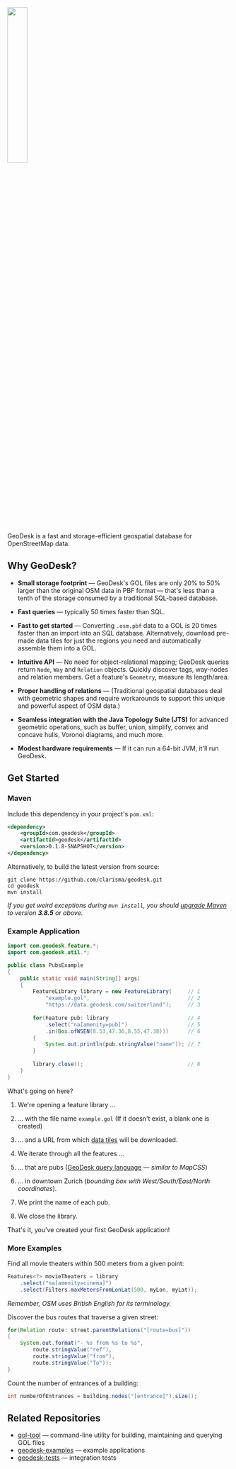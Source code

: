 <img src="https://docs.geodesk.com/img/logo2.png" width="30%">

GeoDesk is a fast and storage-efficient geospatial database for OpenStreetMap data.

## Why GeoDesk?

- **Small storage footprint** &mdash; GeoDesk's GOL files are only 20% to 50% larger than the original OSM data in PBF format &mdash; that's less than a tenth of the storage consumed by a traditional SQL-based database.

- **Fast queries** &mdash; typically 50 times faster than SQL. 

- **Fast to get started** &mdash; Converting `.osm.pbf` data to a GOL is 20 times faster than an import into an SQL database. Alternatively, download pre-made data tiles for just the regions you need and automatically assemble them into a GOL.

- **Intuitive API** &mdash; No need for object-relational mapping; GeoDesk queries return `Node`, `Way` and `Relation` objects. Quickly discover tags, way-nodes and relation members. Get a feature's `Geometry`, measure its length/area. 
 
- **Proper handling of relations** &mdash; (Traditional geospatial databases deal with geometric shapes and require workarounds to support this unique and powerful aspect of OSM data.)

- **Seamless integration with the Java Topology Suite (JTS)** for advanced geometric operations, such as buffer, union, simplify, convex and concave hulls, Voronoi diagrams, and much more.

- **Modest hardware requirements** &mdash; If it can run a 64-bit JVM, it'll run GeoDesk.
 
## Get Started

### Maven

Include this dependency in your project's `pom.xml`:

```xml
<dependency>
    <groupId>com.geodesk</groupId>
    <artifactId>geodesk</artifactId>
    <version>0.1.8-SNAPSHOT</version>
</dependency>
```

Alternatively, to build the latest version from source:

```
git clone https://github.com/clarisma/geodesk.git
cd geodesk
mvn install
```

*If you get weird exceptions during `mvn install`, you should [upgrade Maven](https://maven.apache.org/download.cgi) to version **3.8.5** or above.*

### Example Application

```java
import com.geodesk.feature.*;
import com.geodesk.util.*;

public class PubsExample
{
    public static void main(String[] args)
    {
        FeatureLibrary library = new FeatureLibrary(     // 1    
            "example.gol",                               // 2
            "https://data.geodesk.com/switzerland");     // 3
        
        for(Feature pub: library                         // 4
            .select("na[amenity=pub]")                   // 5
            .in(Box.ofWSEN(8.53,47.36,8.55,47.38)))      // 6
        {
            System.out.println(pub.stringValue("name")); // 7
        }
        
        library.close();                                 // 8
    }
}
```

What's going on here?

1. We're opening a feature library ...

2. ... with the file name `example.gol` (If it doesn't exist, a blank one is created)

3. ... and a URL from which [data tiles](https://docs.geodesk.com/libraries) will be downloaded.

4. We iterate through all the features ...

5. ... that are pubs ([GeoDesk query language](https://docs.geodesk.com/goql) &mdash; *similar to MapCSS*)

6. ... in downtown Zurich (*bounding box with West/South/East/North coordinates*).

7. We print the name of each pub.

8. We close the library.

That's it, you've created your first GeoDesk application! 

### More Examples

Find all movie theaters within 500 meters from a given point:

```java
Features<?> movieTheaters = library
    .select("na[amenity=cinema]")
    .select(Filters.maxMetersFromLonLat(500, myLon, myLat));
```

*Remember, OSM uses British English for its terminology.*

Discover the bus routes that traverse a given street:

```java
for(Relation route: street.parentRelations("[route=bus]"))
{
    System.out.format("- %s from %s to %s",
        route.stringValue("ref"),
        route.stringValue("from"),
        route.stringValue("To"));
}
```

Count the number of entrances of a building:

```java
int numberOfEntrances = building.nodes("[entrance]").size();
```

## Related Repositories

- [gol-tool](http://www.github.com/clarisma/gol-tool) &mdash; command-line utility for building, maintaining and querying GOL files
- [geodesk-examples](http://www.github.com/clarisma/geodesk-examples) &mdash; example applications
- [geodesk-tests](http://www.github.com/clarisma/geodesk-tests) &mdash; integration tests
